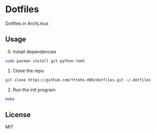 # Dotfiles

Dotfiles in ArchLinux

## Usage

0. Install dependencies

```bash
sudo pacman install git python-toml
```

1. Clone the repo


```bash
git clone https://github.com/Yttehs-HDX/dotfiles.git ~/.dotfiles
```

2. Run the init program

```bash
make
```

## License

MIT
